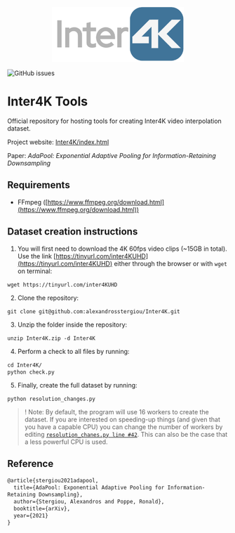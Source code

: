 <p align="center">
<img src="./images/inter4k.png" width="300" />
</p>

![GitHub issues](https://img.shields.io/badge/licence-CC--NC--SA-lightgrey.svg)

# Inter4K Tools
Official repository for hosting tools for creating Inter4K video interpolation dataset.

Project website: [Inter4K/index.html](https://alexandrosstergiou.github.io/datasets/Inter4K/index.html)

Paper: _AdaPool: Exponential Adaptive Pooling for Information-Retaining Downsampling_

## Requirements

- FFmpeg ([https://www.ffmpeg.org/download.html](https://www.ffmpeg.org/download.html))

## Dataset creation instructions

1. You will first need to download the 4K 60fps video clips (~15GB in total). Use the link [https://tinyurl.com/inter4KUHD](https://tinyurl.com/inter4KUHD) either through the browser or with `wget` on terminal:
```
wget https://tinyurl.com/inter4KUHD
```

2. Clone the repository:
```
git clone git@github.com:alexandrosstergiou/Inter4K.git
```

3. Unzip the folder inside the repository:
```
unzip Inter4K.zip -d Inter4K
```

4. Perform a check to all files by running:
```
cd Inter4K/
python check.py
```

5. Finally, create the full dataset by running:
```
python resolution_changes.py
```

> ! Note: By default, the program will use 16 workers to create the dataset. If you are interested on speeding-up things (and given that you have a capable CPU) you can change the number of workers by editing [`resolution_chanes.py line #42`](https://github.com/alexandrosstergiou/Inter4K/blob/c3469f9439e85403177c12250ab75716c5b4772c/resolution_changes.py#L42). This can also be the case that a less powerful CPU is used.

## Reference

```
@article{stergiou2021adapool,
  title={AdaPool: Exponential Adaptive Pooling for Information-Retaining Downsampling},
  author={Stergiou, Alexandros and Poppe, Ronald},
  booktitle={arXiv},
  year={2021}
}
```
